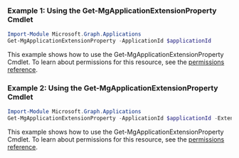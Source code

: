 ### Example 1: Using the Get-MgApplicationExtensionProperty Cmdlet
```powershell
Import-Module Microsoft.Graph.Applications
Get-MgApplicationExtensionProperty -ApplicationId $applicationId
```
This example shows how to use the Get-MgApplicationExtensionProperty Cmdlet.
To learn about permissions for this resource, see the [permissions reference](/graph/permissions-reference).
### Example 2: Using the Get-MgApplicationExtensionProperty Cmdlet
```powershell
Import-Module Microsoft.Graph.Applications
Get-MgApplicationExtensionProperty -ApplicationId $applicationId -ExtensionPropertyId $extensionPropertyId
```
This example shows how to use the Get-MgApplicationExtensionProperty Cmdlet.
To learn about permissions for this resource, see the [permissions reference](/graph/permissions-reference).
